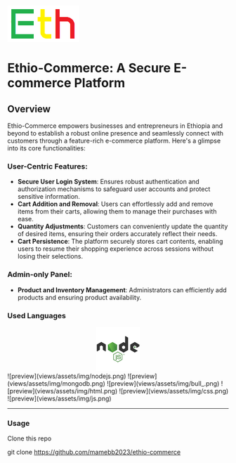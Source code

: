 ![preview](views/assets/img/logo.png)

# Ethio-Commerce: A Secure E-commerce Platform

## Overview

<p>Ethio-Commerce empowers businesses and entrepreneurs in Ethiopia and beyond to establish a robust online presence and seamlessly connect with customers through a feature-rich e-commerce platform. Here's a glimpse into its core functionalities:</p>

### User-Centric Features:
* __Secure User Login System__: Ensures robust authentication and authorization mechanisms to safeguard user accounts and protect sensitive information.
* __Cart Addition and Removal__: Users can effortlessly add and remove items from their carts, allowing them to manage their purchases with ease.
* __Quantity Adjustments__: Customers can conveniently update the quantity of desired items, ensuring their orders accurately reflect their needs.
* __Cart Persistence__: The platform securely stores cart contents, enabling users to resume their shopping experience across sessions without losing their selections.

### Admin-only Panel:
* __Product and Inventory Management__: Administrators can efficiently add products and ensuring product availability.</li>

### Used Languages
<div align="center"><img src="views/assets/img/nodejs.png"></div>
![preview](views/assets/img/nodejs.png) ![preview](views/assets/img/mongodb.png) ![preview](views/assets/img/bull_.png)
![preview](views/assets/img/html.png) ![preview](views/assets/img/css.png) ![preview](views/assets/img/js.png)

---

### Usage
Clone this repo

  git clone https://github.com/mamebb2023/ethio-commerce


